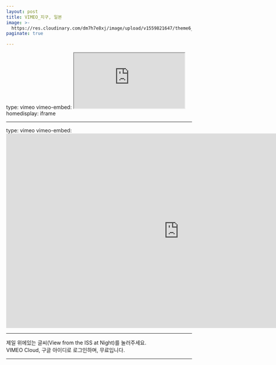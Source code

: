 ```yaml
---
layout: post
title: VIMEO_지구, 일본
image: >-
  https://res.cloudinary.com/dm7h7e8xj/image/upload/v1559821647/theme6_qeeojf.jpg
paginate: true

---
```


type: vimeo
vimeo-embed: <iframe src="https://player.vimeo.com/video/45878034?h=fa107961d3" webkitallowfullscreen mozallowfullscreen allowfullscreen></iframe>
homedisplay: iframe

---

type: vimeo
vimeo-embed: <iframe src="https://player.vimeo.com/video/245118304?portrait=0" width="936" height="527" frameborder="0" webkitallowfullscreen mozallowfullscreen allowfullscreen></iframe>

---

제일 위에있는 글씨(View from the ISS at Night)를 눌러주세요.<br>
VIMEO Cloud, 구글 아이디로 로그인하며, 무료입니다.

---

